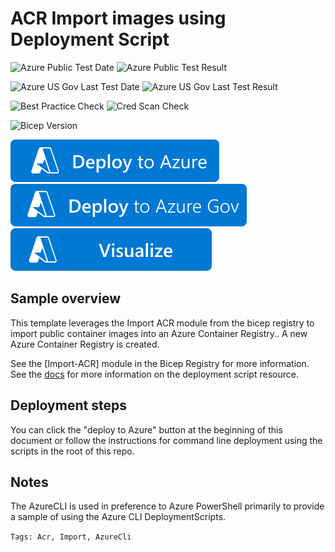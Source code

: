 # ACR Import images using Deployment Script

![Azure Public Test Date](https://azurequickstartsservice.blob.core.windows.net/badges/quickstarts/microsoft.resources/deployment-script-azcli-acr-import/PublicLastTestDate.svg)
![Azure Public Test Result](https://azurequickstartsservice.blob.core.windows.net/badges/quickstarts/microsoft.resources/deployment-script-azcli-acr-import/PublicDeployment.svg)

![Azure US Gov Last Test Date](https://azurequickstartsservice.blob.core.windows.net/badges/quickstarts/microsoft.resources/deployment-script-azcli-acr-import/FairfaxLastTestDate.svg)
![Azure US Gov Last Test Result](https://azurequickstartsservice.blob.core.windows.net/badges/quickstarts/microsoft.resources/deployment-script-azcli-acr-import/FairfaxDeployment.svg)

![Best Practice Check](https://azurequickstartsservice.blob.core.windows.net/badges/quickstarts/microsoft.resources/deployment-script-azcli-acr-import/BestPracticeResult.svg)
![Cred Scan Check](https://azurequickstartsservice.blob.core.windows.net/badges/quickstarts/microsoft.resources/deployment-script-azcli-acr-import/CredScanResult.svg)

![Bicep Version](https://azurequickstartsservice.blob.core.windows.net/badges/quickstarts/microsoft.resources/deployment-script-azcli-acr-import/BicepVersion.svg)

[![Deploy To Azure](https://raw.githubusercontent.com/Azure/azure-quickstart-templates/master/1-CONTRIBUTION-GUIDE/images/deploytoazure.svg?sanitize=true)](https://portal.azure.com/#create/Microsoft.Template/uri/https%3A%2F%2Fraw.githubusercontent.com%2FAzure%2Fazure-quickstart-templates%2Fmaster%2Fquickstarts%2Fmicrosoft.resources%2Fdeployment-script-azcli-acr-import%2Fazuredeploy.json)
[![Deploy To Azure US Gov](https://raw.githubusercontent.com/Azure/azure-quickstart-templates/master/1-CONTRIBUTION-GUIDE/images/deploytoazuregov.svg?sanitize=true)](https://portal.azure.us/#create/Microsoft.Template/uri/https%3A%2F%2Fraw.githubusercontent.com%2FAzure%2Fazure-quickstart-templates%2Fmaster%2Fquickstarts%2Fmicrosoft.resources%2Fdeployment-script-azcli-acr-import%2Fazuredeploy.json)
[![Visualize](https://raw.githubusercontent.com/Azure/azure-quickstart-templates/master/1-CONTRIBUTION-GUIDE/images/visualizebutton.svg?sanitize=true)](http://armviz.io/#/?load=https%3A%2F%2Fraw.githubusercontent.com%2FAzure%2Fazure-quickstart-templates%2Fmaster%2Fquickstarts%2Fmicrosoft.resources%2Fdeployment-script-azcli-acr-import%2Fazuredeploy.json)

## Sample overview

This template leverages the Import ACR module from the bicep registry to import public container images into an Azure Container Registry.. A new Azure Container Registry is created.

See the [Import-ACR] module in the Bicep Registry for more information.
See the [docs](https://docs.microsoft.com/en-us/azure/azure-resource-manager/templates/deployment-script-template?tabs=CLI) for more information on the deployment script resource.

## Deployment steps

You can click the "deploy to Azure" button at the beginning of this document or follow the instructions for command line deployment using the scripts in the root of this repo.
## Notes

The AzureCLI is used in preference to Azure PowerShell primarily to provide a sample of using the Azure CLI DeploymentScripts.

`Tags: Acr, Import, AzureCli`
